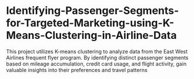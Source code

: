 # Identifying-Passenger-Segments-for-Targeted-Marketing-using-K-Means-Clustering-in-Airline-Data
This project utilizes K-means clustering to analyze data from the East West Airlines frequent flyer program. By identifying distinct passenger segments based on mileage accumulation, credit card usage, and flight activity, gain valuable insights into their preferences and travel patterns
